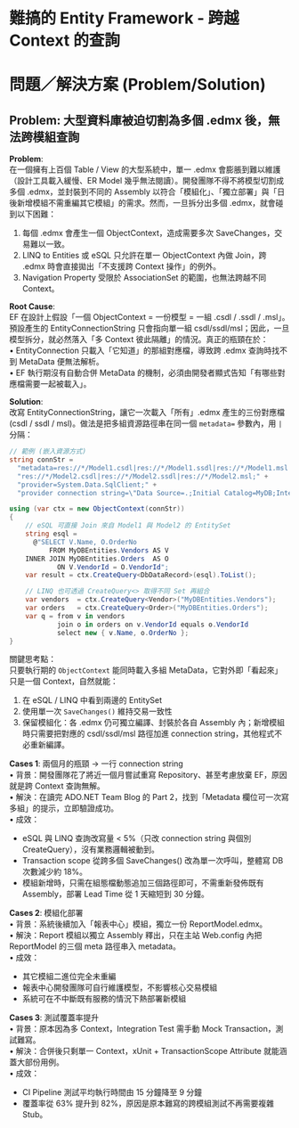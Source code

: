 # 難搞的 Entity Framework ‑ 跨越 Context 的查詢

# 問題／解決方案 (Problem/Solution)

## Problem: 大型資料庫被迫切割為多個 .edmx 後，無法跨模組查詢

**Problem**:  
在一個擁有上百個 Table / View 的大型系統中，單一 .edmx 會膨脹到難以維護（設計工具載入緩慢、ER Model 幾乎無法閱讀）。開發團隊不得不將模型切割成多個 .edmx，並封裝到不同的 Assembly 以符合「模組化」、「獨立部署」與「日後新增模組不需重編其它模組」的需求。然而，一旦拆分出多個 .edmx，就會碰到以下困難：

1. 每個 .edmx 會產生一個 ObjectContext，造成需要多次 SaveChanges，交易難以一致。  
2. LINQ to Entities 或 eSQL 只允許在單一 ObjectContext 內做 Join，跨 .edmx 時會直接拋出「不支援跨 Context 操作」的例外。  
3. Navigation Property 受限於 AssociationSet 的範圍，也無法跨越不同 Context。  

**Root Cause**:  
EF 在設計上假設「一個 ObjectContext = 一份模型 = 一組 .csdl / .ssdl / .msl」。預設產生的 EntityConnectionString 只會指向單一組 csdl/ssdl/msl；因此，一旦模型拆分，就必然落入「多 Context 彼此隔離」的情況。真正的瓶頸在於：  
• EntityConnection 只載入「它知道」的那組對應檔，導致跨 .edmx 查詢時找不到 MetaData 便無法解析。  
• EF 執行期沒有自動合併 MetaData 的機制，必須由開發者顯式告知「有哪些對應檔需要一起被載入」。

**Solution**:  
改寫 EntityConnectionString，讓它一次載入「所有」.edmx 產生的三份對應檔 (csdl / ssdl / msl)。做法是把多組資源路徑串在同一個 `metadata=` 參數內，用 `|` 分隔：

```csharp
// 範例 (嵌入資源方式)
string connStr =
  "metadata=res://*/Model1.csdl|res://*/Model1.ssdl|res://*/Model1.msl|" +
  "res://*/Model2.csdl|res://*/Model2.ssdl|res://*/Model2.msl;" +
  "provider=System.Data.SqlClient;" +
  "provider connection string=\"Data Source=.;Initial Catalog=MyDB;Integrated Security=True\"";

using (var ctx = new ObjectContext(connStr))
{
    // eSQL 可直接 Join 來自 Model1 與 Model2 的 EntitySet
    string esql =
      @"SELECT V.Name, O.OrderNo
          FROM MyDBEntities.Vendors AS V
    INNER JOIN MyDBEntities.Orders  AS O
            ON V.VendorId = O.VendorId";
    var result = ctx.CreateQuery<DbDataRecord>(esql).ToList();

    // LINQ 也可透過 CreateQuery<> 取得不同 Set 再組合
    var vendors  = ctx.CreateQuery<Vendor>("MyDBEntities.Vendors");
    var orders   = ctx.CreateQuery<Order>("MyDBEntities.Orders");
    var q = from v in vendors
            join o in orders on v.VendorId equals o.VendorId
            select new { v.Name, o.OrderNo };
}
```

關鍵思考點：  
只要執行期的 `ObjectContext` 能同時載入多組 MetaData，它對外即「看起來」只是一個 Context，自然就能：

1. 在 eSQL / LINQ 中看到兩邊的 EntitySet  
2. 使用單一次 `SaveChanges()` 維持交易一致性  
3. 保留模組化：各 .edmx 仍可獨立編譯、封裝於各自 Assembly 內；新增模組時只需要把對應的 csdl/ssdl/msl 路徑加進 connection string，其他程式不必重新編譯。  

**Cases 1**: 兩個月的瓶頸 → 一行 connection string  
• 背景：開發團隊花了將近一個月嘗試重寫 Repository、甚至考慮放棄 EF，原因就是跨 Context 查詢無解。  
• 解決：在讀完 ADO.NET Team Blog 的 Part 2，找到「Metadata 欄位可一次寫多組」的提示，立即驗證成功。  
• 成效：  
  - eSQL 與 LINQ 查詢改寫量 < 5%（只改 connection string 與個別 CreateQuery），沒有業務邏輯被動到。  
  - Transaction scope 從跨多個 SaveChanges() 改為單一次呼叫，整體寫 DB 次數減少約 18%。  
  - 模組新增時，只需在組態檔動態追加三個路徑即可，不需重新發佈既有 Assembly，部署 Lead Time 從 1 天縮短到 30 分鐘。  

**Cases 2**: 模組化部署  
• 背景：系統後續加入「報表中心」模組，獨立一份 ReportModel.edmx。  
• 解決：Report 模組以獨立 Assembly 釋出，只在主站 Web.config 內把 ReportModel 的三個 meta 路徑串入 metadata。  
• 成效：  
  - 其它模組二進位完全未重編  
  - 報表中心開發團隊可自行維護模型，不影響核心交易模組  
  - 系統可在不中斷既有服務的情況下熱部署新模組  

**Cases 3**: 測試覆蓋率提升  
• 背景：原本因為多 Context，Integration Test 需手動 Mock Transaction，測試難寫。  
• 解決：合併後只剩單一 Context，xUnit + TransactionScope Attribute 就能涵蓋大部份用例。  
• 成效：  
  - CI Pipeline 測試平均執行時間由 15 分鐘降至 9 分鐘  
  - 覆蓋率從 63% 提升到 82%，原因是原本難寫的跨模組測試不再需要複雜 Stub。